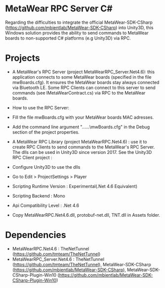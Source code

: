 # MetaWear RPC Server C#
Regarding the difficulties to integrate the official MetaWear-SDK-CSharp (https://github.com/mbientlab/MetaWear-SDK-CSharp) into Unity3D,
this Windows solution provides the ability to send commands to MetaWear boards to non-supported C# platforms (e.g Unity3D) via RPC.

# Projects
- A MetaWear's RPC Server (project MetaWearRPC_Server.Net4.6): this application connects to some MetaWear boards (specified in the file mwBoards.cfg).
It ensures the MetaWear boards stay always connected via Bluetooth LE.
Some RPC Clients can connect to this server to send commands (see IMetaWearContract.cs) via RPC to the MetaWear boards.
 - How to use the RPC Server:
  - Fill the file mwBoards.cfg with your MetaWear boards MAC adresses.
  - Add the command line argument "..\..\..\mwBoards.cfg" in the Debug section of the project properties.

- A MetaWear RPC Library (project MetaWearRPC.Net4.6) : use it to create RPC Clients to send commands to the MetaWear's RPC Server.
The dlls can be used in Unity3D since version 2017. See the Unity3D RPC Client project : 
 - Configure Unity3D to use the dlls
  - Go to Edit > ProjectSettings > Player
  - Scripting Runtime Version : Experimental(.Net 4.6 Equivalent)
  - Scripting Backend : Mono
  - Api Compatibility Level : .Net 4.6
  - Copy MetaWearRPC.Net4.6.dll, protobuf-net.dll, TNT.dll in Assets folder.

# Dependencies
- MetaWearRPC.Net4.6 : TheNetTunnel (https://github.com/tmteam/TheNetTunnel)
- MetaWearRPC_Server.Net4.6 : TheNetTunnel (https://github.com/tmteam/TheNetTunnel), 
MetaWear-SDK-CSharp (https://github.com/mbientlab/MetaWear-SDK-CSharp), MetaWear-SDK-CSharp-Plugin-Win10 (https://github.com/mbientlab/MetaWear-SDK-CSharp-Plugin-Win10)